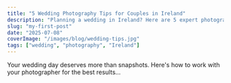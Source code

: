 ```yaml
---
title: "5 Wedding Photography Tips for Couples in Ireland"
description: "Planning a wedding in Ireland? Here are 5 expert photography tips to make sure your memories are perfectly captured."
slug: "my-first-post"
date: "2025-07-08"
coverImage: "/images/blog/wedding-tips.jpg"
tags: ["wedding", "photography", "Ireland"]
---
```


Your wedding day deserves more than snapshots. Here's how to work with your photographer for the best results...
